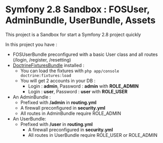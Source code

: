 Symfony 2.8 Sandbox : FOSUser, AdminBundle, UserBundle, Assets
===================

This project is a Sandbox for start a Symfony 2.8 project quickly

In this project you have :

* FOSUserBundle preconfigured with a basic User class and all routes (/login, /register, /resetting)
* [DoctrineFixturesBundle](http://symfony.com/doc/current/bundles/DoctrineFixturesBundle/index.html) installed :
    * You can load the fixtures with ```php app/console doctrine:fixtures:load```
    * You will get 2 accounts in your DB :
        * Login : **admin**, Password : **admin** with **ROLE_ADMIN**
        * Login : **user**, Password : **user** with **ROLE_USER**
* An AdminBundle :
    * Prefixed with **/admin** in **routing.yml**
    * A firewall preconfigured in **security.yml**
    * All routes in AdminBundle require ROLE_ADMIN
* An UserBundle:
    * Prefixed with **/user** in **routing.yml**
        * A firewall preconfigured in **security.yml**
        * All routes in UserBundle require ROLE_USER or ROLE_ADMIN

